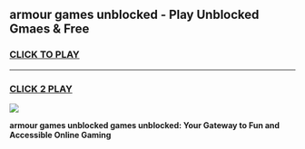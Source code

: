 
## armour games unblocked - Play Unblocked Gmaes & Free
<h3>
<a href="https://premium.freeplayer.one?title=armour_games_unblocked&ref=20F">CLICK TO PLAY</a></h3>
<hr>

<h3>
<a href="https://premium.freeplayer.one?title=armour_games_unblocked&ref=20F">CLICK 2 PLAY</a>
  
</h3>

<a href="https://premium.freeplayer.one?title=armour_games_unblocked&ref=20F/"><img src="https://clearcache.store/games.png"></a>


**armour games unblocked games unblocked: Your Gateway to Fun and Accessible Online Gaming**
